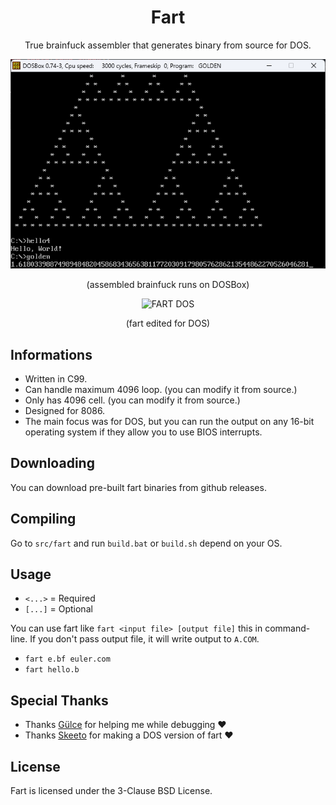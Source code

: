 <div align="center">

# Fart

True brainfuck assembler that generates binary from source for DOS.

![FART IN ACTION](./assets/action.png)

(assembled brainfuck runs on DOSBox)

![FART DOS](https://i.imgur.com/0iNYFNT.png)

(fart edited for DOS)

</div>

## Informations

- Written in C99.
- Can handle maximum 4096 loop. (you can modify it from source.)
- Only has 4096 cell. (you can modify it from source.)
- Designed for 8086.
- The main focus was for DOS, but you can run the output on any 16-bit operating system if they allow you to use BIOS interrupts.

## Downloading

You can download pre-built fart binaries from github releases.

## Compiling

Go to `src/fart` and run `build.bat` or `build.sh` depend on your OS.

## Usage

- `<...>` = Required
- `[...]` = Optional


You can use fart like `fart <input file> [output file]` this in command-line. If you don't pass output file, it will write output to `A.COM`.

- `fart e.bf euler.com`
- `fart hello.b`

## Special Thanks

- Thanks [Gülce](https://github.com/gulje) for helping me while debugging ❤️
- Thanks [Skeeto](https://github.com/skeeto/brainfuck-fart) for making a DOS version of fart ❤️

## License

Fart is licensed under the 3-Clause BSD License.
